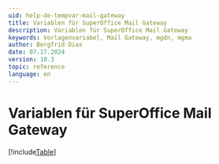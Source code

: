 ```yaml
---
uid: help-de-tempvar-mail-gateway
title: Variablen für SuperOffice Mail Gateway
description: Variablen für SuperOffice Mail Gateway
keywords: Vorlagenvariabel, Mail Gateway, mgdn, mgma
author: Bergfrid Dias
date: 07.17.2024
version: 10.3
topic: reference
language: en
---
```


# Variablen für SuperOffice Mail Gateway

[!include[Table](../../../../../common/includes/variable/table-mail-gateway.md)]
